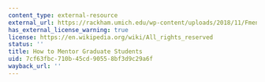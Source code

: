 ```yaml
---
content_type: external-resource
external_url: https://rackham.umich.edu/wp-content/uploads/2018/11/Fmentoring.pdf
has_external_license_warning: true
license: https://en.wikipedia.org/wiki/All_rights_reserved
status: ''
title: How to Mentor Graduate Students
uid: 7cf63fbc-710b-45cd-9055-8bf3d9c29a6f
wayback_url: ''
---
```

